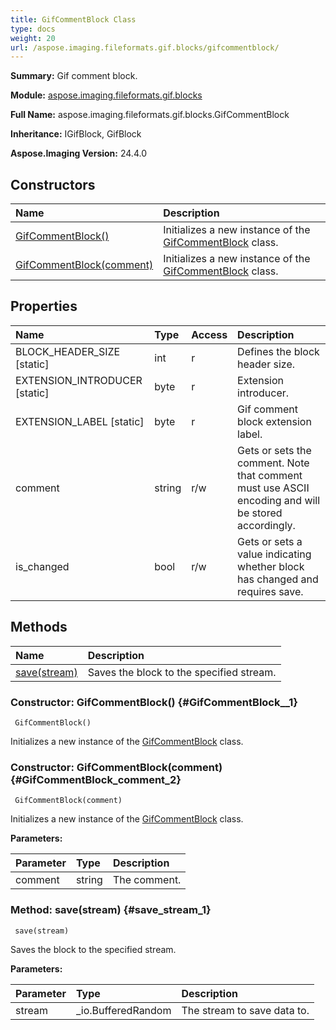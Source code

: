 ```yaml
---
title: GifCommentBlock Class
type: docs
weight: 20
url: /aspose.imaging.fileformats.gif.blocks/gifcommentblock/
---
```


**Summary:** Gif comment block.

**Module:** [aspose.imaging.fileformats.gif.blocks](/imaging/python-net/aspose.imaging.fileformats.gif.blocks/)

**Full Name:** aspose.imaging.fileformats.gif.blocks.GifCommentBlock

**Inheritance:** IGifBlock, GifBlock

**Aspose.Imaging Version:** 24.4.0

## **Constructors**
| **Name** | **Description** |
| :- | :- |
| [GifCommentBlock()](#GifCommentBlock__1) | Initializes a new instance of the [GifCommentBlock](/imaging/python-net/aspose.imaging.fileformats.gif.blocks/gifcommentblock/) class. |
| [GifCommentBlock(comment)](#GifCommentBlock_comment_2) | Initializes a new instance of the [GifCommentBlock](/imaging/python-net/aspose.imaging.fileformats.gif.blocks/gifcommentblock/) class. |
## **Properties**
| **Name** | **Type** | **Access** | **Description** |
| :- | :- | :- | :- |
| BLOCK_HEADER_SIZE [static] | int | r | Defines the block header size. |
| EXTENSION_INTRODUCER [static] | byte | r | Extension introducer. |
| EXTENSION_LABEL [static] | byte | r | Gif comment block extension label. |
| comment | string | r/w | Gets or sets the comment. Note that comment must use ASCII encoding and will be stored accordingly. |
| is_changed | bool | r/w | Gets or sets a value indicating whether block has changed and requires save. |
## **Methods**
| **Name** | **Description** |
| :- | :- |
| [save(stream)](#save_stream_1) | Saves the block to the specified stream. |


### Constructor: GifCommentBlock() {#GifCommentBlock__1}


```
 GifCommentBlock() 
```

Initializes a new instance of the [GifCommentBlock](/imaging/python-net/aspose.imaging.fileformats.gif.blocks/gifcommentblock/) class.

### Constructor: GifCommentBlock(comment) {#GifCommentBlock_comment_2}


```
 GifCommentBlock(comment) 
```

Initializes a new instance of the [GifCommentBlock](/imaging/python-net/aspose.imaging.fileformats.gif.blocks/gifcommentblock/) class.

**Parameters:**

| Parameter | Type | Description |
| :- | :- | :- |
| comment | string | The comment. |

### Method: save(stream) {#save_stream_1}


```
 save(stream) 
```

Saves the block to the specified stream.

**Parameters:**

| Parameter | Type | Description |
| :- | :- | :- |
| stream | _io.BufferedRandom | The stream to save data to. |

